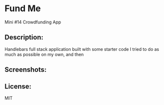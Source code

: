 # Fund Me
Mini #14 Crowdfunding App 

## Description: 
Handlebars full stack application built with some starter code I tried to do as much as possible 
on my own, and then

## Screenshots:

## License:
MIT
